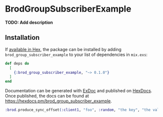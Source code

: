 # BrodGroupSubscriberExample

**TODO: Add description**

## Installation

If [available in Hex](https://hex.pm/docs/publish), the package can be installed
by adding `brod_group_subscriber_example` to your list of dependencies in `mix.exs`:

```elixir
def deps do
  [
    {:brod_group_subscriber_example, "~> 0.1.0"}
  ]
end
```

Documentation can be generated with [ExDoc](https://github.com/elixir-lang/ex_doc)
and published on [HexDocs](https://hexdocs.pm). Once published, the docs can
be found at <https://hexdocs.pm/brod_group_subscriber_example>.

```elixir
:brod.produce_sync_offset(:client1, "foo", :random, "the key", "the value")
```
